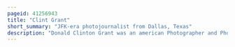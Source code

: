 ```yaml
---
pageid: 41256943
title: "Clint Grant"
short_summary: "JFK-era photojournalist from Dallas, Texas"
description: "Donald Clinton Grant was an american Photographer and Photojournalist based in Dallas Texas. He was a Photographer for the Dallas Morning News from 1949 to 1986. He was particularly known for his Pictures of Animals and Children. Grant's Photographs were published in numerous Newspapers and Magazines including paris Match Newsweek and Time five of his Feature Photos were published on the back Page of an Issue of Life Magazine."
---
```

